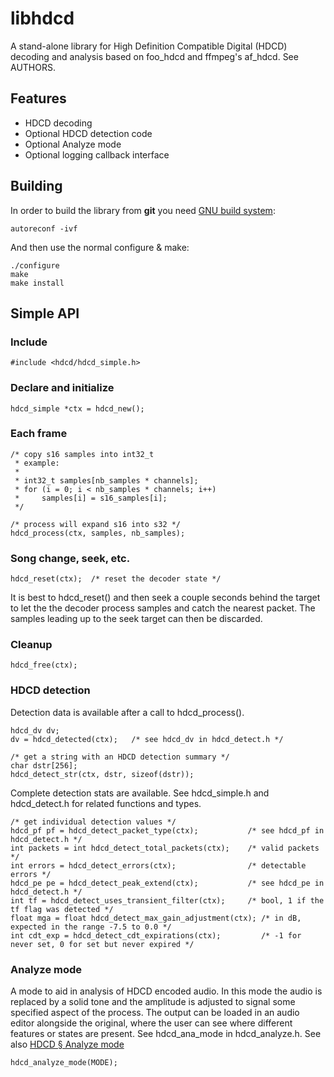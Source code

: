 # libhdcd

A stand-alone library for High Definition Compatible Digital (HDCD) decoding and analysis based on foo_hdcd and ffmpeg's af_hdcd. See AUTHORS.

Features
--------

* HDCD decoding
* Optional HDCD detection code
* Optional Analyze mode
* Optional logging callback interface

Building
--------

In order to build the library from **git** you need [GNU build system][autotools]:

    autoreconf -ivf

And then use the normal configure & make:

    ./configure
    make
    make install

[autotools]: https://autotools.io

Simple API
----------
### Include

    #include <hdcd/hdcd_simple.h>

### Declare and initialize

    hdcd_simple *ctx = hdcd_new();

### Each frame

    /* copy s16 samples into int32_t
     * example:
     *
     * int32_t samples[nb_samples * channels];
     * for (i = 0; i < nb_samples * channels; i++)
     *     samples[i] = s16_samples[i];
     */

    /* process will expand s16 into s32 */
    hdcd_process(ctx, samples, nb_samples);

### Song change, seek, etc.

    hdcd_reset(ctx);  /* reset the decoder state */

It is best to hdcd_reset() and then seek a couple seconds behind the target to let the the decoder process samples and catch the nearest packet. The samples leading up to the seek target can then be discarded.

### Cleanup

    hdcd_free(ctx);

### HDCD detection

Detection data is available after a call to hdcd_process().

    hdcd_dv dv;
    dv = hdcd_detected(ctx);   /* see hdcd_dv in hdcd_detect.h */

    /* get a string with an HDCD detection summary */
    char dstr[256];
    hdcd_detect_str(ctx, dstr, sizeof(dstr));

Complete detection stats are available. See hdcd_simple.h and hdcd_detect.h for related functions and types.

    /* get individual detection values */
    hdcd_pf pf = hdcd_detect_packet_type(ctx);           /* see hdcd_pf in hdcd_detect.h */
    int packets = int hdcd_detect_total_packets(ctx);    /* valid packets */
    int errors = hdcd_detect_errors(ctx);                /* detectable errors */
    hdcd_pe pe = hdcd_detect_peak_extend(ctx);           /* see hdcd_pe in hdcd_detect.h */
    int tf = hdcd_detect_uses_transient_filter(ctx);     /* bool, 1 if the tf flag was detected */
    float mga = float hdcd_detect_max_gain_adjustment(ctx); /* in dB, expected in the range -7.5 to 0.0 */
    int cdt_exp = hdcd_detect_cdt_expirations(ctx);         /* -1 for never set, 0 for set but never expired */

### Analyze mode

A mode to aid in analysis of HDCD encoded audio. In this mode the audio is replaced by a solid tone and the amplitude is adjusted to signal some specified aspect of the process. The output can be loaded in an audio editor alongside the original, where the user can see where different features or states are present.
See hdcd_ana_mode in hdcd_analyze.h. See also [HDCD § Analyze mode](http://wiki.hydrogenaud.io/index.php?title=High_Definition_Compatible_Digital#Analyze_mode)

    hdcd_analyze_mode(MODE);
